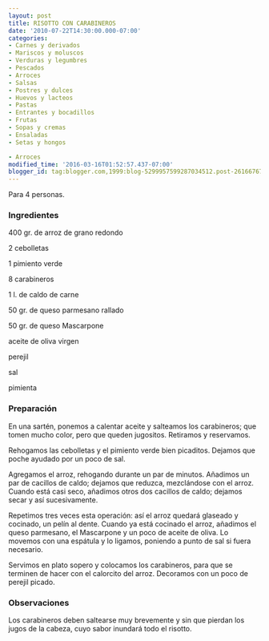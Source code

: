 ```yaml
---
layout: post
title: RISOTTO CON CARABINEROS
date: '2010-07-22T14:30:00.000-07:00'
categories:
- Carnes y derivados
- Mariscos y moluscos
- Verduras y legumbres
- Pescados
- Arroces
- Salsas
- Postres y dulces
- Huevos y lacteos
- Pastas
- Entrantes y bocadillos
- Frutas
- Sopas y cremas
- Ensaladas
- Setas y hongos

- Arroces
modified_time: '2016-03-16T01:52:57.437-07:00'
blogger_id: tag:blogger.com,1999:blog-5299957599287034512.post-2616676745504363030
---
```


Para 4 personas.

<h3>Ingredientes</h3>

400 gr. de arroz de grano redondo

2 cebolletas

1 pimiento verde

8 carabineros

1 l. de caldo de carne

50 gr. de queso parmesano rallado

50 gr. de queso Mascarpone

aceite de oliva virgen

perejil

sal

pimienta

<h3>Preparación</h3>

En una sartén, ponemos a calentar aceite y salteamos los carabineros; que tomen mucho color, pero que queden jugositos. Retiramos y reservamos.

Rehogamos las cebolletas y el pimiento verde bien picaditos. Dejamos que poche ayudado por un poco de sal.

Agregamos el arroz, rehogando durante un par de minutos. Añadimos un par de cacillos de caldo; dejamos que reduzca, mezclándose con el arroz. Cuando está casi seco, añadimos otros dos cacillos de caldo; dejamos secar y así sucesivamente.

Repetimos tres veces esta operación: así el arroz quedará glaseado y cocinado, un pelín al dente. Cuando ya está cocinado el arroz, añadimos el queso parmesano, el Mascarpone y un poco de aceite de oliva. Lo movemos con una espátula y lo ligamos, poniendo a punto de sal si fuera necesario.

Servimos en plato sopero y colocamos los carabineros, para que se terminen de hacer con el calorcito del arroz. Decoramos con un poco de perejil picado.

<h3>Observaciones</h3>

Los carabineros deben saltearse muy brevemente y sin que pierdan los jugos de la cabeza, cuyo sabor inundará todo el risotto.

